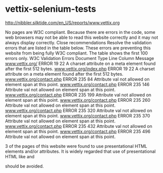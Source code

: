 # vettix-selenium-tests

http://nibbler.silktide.com/en_US/reports/www.vettix.org

No pages are W3C compliant. Because there are errors in the code, some web browsers may not be able to read this website correctly and it may not always display correctly. Close recommendations
Resolve the validation errors that are listed in the table below. These errors are preventing this website from being fully W3C compliant. The table shows the first 100 errors only.
W3C Validation Errors
Document
Type
Line
Column
Message
www.vettix.org/
ERROR
19
22
A charset attribute on a meta element found after the first 512 bytes.
www.vettix.org/index.php
ERROR
19
22
A charset attribute on a meta element found after the first 512 bytes.
www.vettix.org/contact.php
ERROR
235
84
Attribute val not allowed on element span at this point.
www.vettix.org/contact.php
ERROR
235
146
Attribute val not allowed on element span at this point.
www.vettix.org/contact.php
ERROR
235
199
Attribute val not allowed on element span at this point.
www.vettix.org/contact.php
ERROR
235
260
Attribute val not allowed on element span at this point.
www.vettix.org/contact.php
ERROR
235
320
Attribute val not allowed on element span at this point.
www.vettix.org/contact.php
ERROR
235
370
Attribute val not allowed on element span at this point.
www.vettix.org/contact.php
ERROR
235
432
Attribute val not allowed on element span at this point.
www.vettix.org/contact.php
ERROR
235
496
Attribute val not allowed on element span at this point.


3 of the pages of this website were found to use presentational HTML elements and/or attributes. It is widely regarded that use of presentational HTML like <font> and <p bgcolor="#FF0000"> should be avoided.

